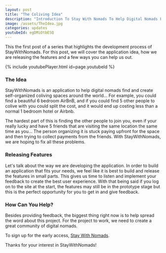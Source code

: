 ```yaml
---
layout: post
title: "The Coliving Idea"
description: "Introduction To Stay With Nomads To Help Digital Nomads Find And Create Self Organized Coliving Spaces."
image: /assets/TheIdea.jpg
categories: updates
youtubeId: egDMiOtbESQ
---
```


This the first post of a series that highlights the development process of StayWithNomads. For this post, we will cover the application idea, how we are releasing the features and a few ways you can help us out.

{% include youtubePlayer.html id=page.youtubeId %}

### The Idea

StayWithNomads is an application to help digital nomads find and create self-organized coliving spaces around the world... For example, you could find a beautiful 6 bedroom AirBnB, and if you could find 5 other people to colive with you could split the cost, and it would end up costing less than a normal 1 bedroom hotel or Airbnb.

The hardest part of this is finding the other people to join you, even if your really lucky and have 5 friends that are visiting the same location the same time as you... The person organizing it is stuck paying upfront for the space and then trying to collect payments from the friends. With StayWithNomads, we are hoping to fix all these problems.

### Releasing Features

Let's talk about the way we are developing the application. In order to build an application that fits your needs, we feel like it is best to build and release the features in small parts. This gives us time to listen and implement your feedback to create the best user experience. With that being said if you log on to the site at the start, the features may still be in the prototype stage but this is the perfect opportunity for you to get in and give feedback.

### How Can You Help?

Besides providing feedback, the biggest thing right now is to help spread the word about this project. For the project to work, we need to create a great community of digital nomads.

To sign up for the early access, [Stay With Nomads](https://www.staywithnomads.com/).

Thanks for your interest in StayWithNomads!

